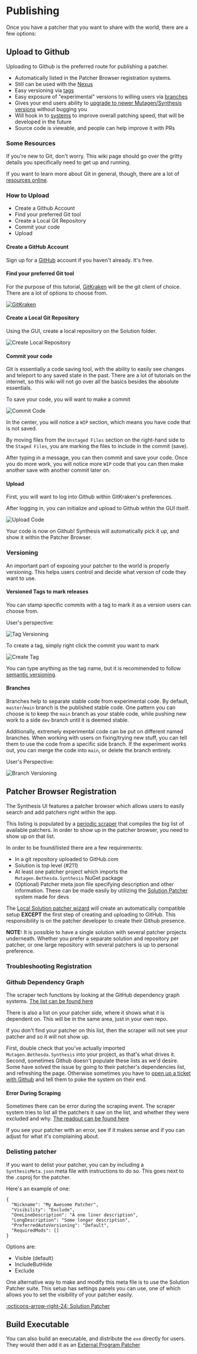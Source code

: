 # Publishing

Once you have a patcher that you want to share with the world, there are a few options:

## Upload to Github
Uploading to Github is the preferred route for publishing a patcher.

- Automatically listed in the Patcher Browser registration systems.
- Still can be used with the [Nexus](Nexus-Integration.md)
- Easy versioning via [tags](Publishing.md#versioned-tags-to-mark-releases)
- Easy exposure of "experimental" versions to willing users via [branches](Publishing.md#branches)
- Gives your end users ability to [upgrade to newer Mutagen/Synthesis versions](../Git-Repository-Patcher.md#versioning) without bugging you
- Will hook in to [systems](https://github.com/Mutagen-Modding/Synthesis/issues/42) to improve overall patching speed, that will be developed in the future
- Source code is viewable, and people can help improve it with PRs

### Some Resources
If you're new to Git, don't worry.  This wiki page should go over the gritty details you specifically need to get up and running.

If you want to learn more about Git in general, though, there are a lot of [resources online](https://www.gitkraken.com/learn/git/tutorials).

### How to Upload

- Create a Github Account
- Find your preferred Git tool
- Create a Local Git Repository
- Commit your code
- Upload

#### Create a GitHub Account
Sign up for a [GitHub](https://github.com/) account if you haven't already.  It's free.

#### Find your preferred Git tool
For the purpose of this tutorial, [GitKraken](https://www.gitkraken.com/) will be the git client of choice.  There are a lot of options to choose from.

[![GitKraken](../images/gitkraken.png)](https://www.gitkraken.com/)

#### Create a Local Git Repository
Using the GUI, create a local repository on the Solution folder.

![Create Local Repository](../images/create-local-repo.gif)

#### Commit your code
Git is essentially a code saving tool, with the ability to easily see changes and teleport to any saved state in the past.  There are a lot of tutorials on the internet, so this wiki will not go over all the basics besides the absolute essentials.

To save your code, you will want to make a commit

![Commit Code](../images/commit-code.gif)

In the center, you will notice a `WIP` section, which means you have code that is not saved.

By moving files from the `Unstaged Files` section on the right-hand side to the `Staged Files`, you are marking the files to include in the commit (save).

After typing in a message, you can then commit and save your code.  Once you do more work, you will notice more `WIP` code that you can then make another save with another commit later on.

#### Upload
First, you will want to log into Github within GitKraken's preferences.

After logging in, you can initialize and upload to Github within the GUI itself.

![Upload Code](../images/upload-code.gif)

Your code is now on Github!  Synthesis will automatically pick it up, and show it within the Patcher Browser.

### Versioning
An important part of exposing your patcher to the world is properly versioning.  This helps users control and decide what version of code they want to use.

#### Versioned Tags to mark releases
You can stamp specific commits with a tag to mark it as a version users can choose from.  

User's perspective:

![Tag Versioning](../images/tag-versioning-dropdown.png)

To create a tag, simply right click the commit you want to mark

![Create Tag](../images/create-tag.gif)

You can type anything as the tag name, but it is recommended to follow [semantic versioning](https://semver.org/).

#### Branches
Branches help to separate stable code from experimental code.  By default, `master`/`main` branch is the published stable code.  One pattern you can choose is to keep the `main` branch as your stable code, while pushing new work to a side `dev` branch until it is deemed stable.

Additionally, extremely experimental code can be put on different named branches.  When working with users on fixing/trying new stuff, you can tell them to use the code from a specific side branch.  If the experiment works out, you can merge the code into `main`, or delete the branch entirely.

User's Perspective:

![Branch Versioning](../images/branch-versioning.png)

## Patcher Browser Registration
The Synthesis UI features a patcher browser which allows users to easily search and add patchers right within the app.

This listing is populated by a [periodic scraper](https://github.com/Mutagen-Modding/Synthesis.Registry) that compiles the big list of available patchers.  In order to show up in the patcher browser, you need to show up on that list.

In order to be found/listed there are a few requirements:

- In a git repository uploaded to GitHub.com
- Solution is top level (#211)
- At least one patcher project which imports the `Mutagen.Bethesda.Synthesis` NuGet package
- (Optional) Patcher meta json file specifying description and other information.  These can be made easily by utilizing the [Solution Patcher](../Local-Solution-Patcher.md) system made for devs

The [Local Solution patcher wizard](../Local-Solution-Patcher.md#new-patcher-wizard) will create an automatically compatible setup **EXCEPT** the first step of creating and uploading to GitHub.  This responsibility is on the patcher developer to create their Github presence.

**NOTE:** 
It is possible to have a single solution with several patcher projects underneath.  Whether you prefer a separate solution and repository per patcher, or one large repository with several patchers is up to personal preference.

### Troubleshooting Registration
### Github Dependency Graph
The scraper tech functions by looking at the GitHub dependency graph systems.  [The list can be found here](https://github.com/Mutagen-Modding/Synthesis/network/dependents)

There is also a list on your patcher side, where it shows what it is dependent on.  This will be in the same area, just in your own repo.

If you don't find your patcher on this list, then the scraper will not see your patcher and so it will not show up.

First, double check that you've actually imported `Mutagen.Bethesda.Synthesis` into your project, as that's what drives it.   Second, sometimes Github doesn't populate these lists as we'd desire.   Some have solved the issue by going to their patcher's dependencies list, and refreshing the page.   Otherwise sometimes you have to [open up a ticket with Github](https://docs.github.com/en/support/contacting-github-support/creating-a-support-ticket) and tell them to poke the system on their end.

#### Error During Scraping
Sometimes there can be error during the scraping event.   The scraper system tries to list all the patchers it saw on the list, and whether they were excluded and why.  [The readout can be found here](https://github.com/Mutagen-Modding/Synthesis.Registry/blob/release/scrape-state.txt)

If you see your patcher with an error, see if it makes sense and if you can adjust for what it's complaining about.

### Delisting patcher
If you want to delist your patcher, you can by including a `SynthesisMeta.json` meta file with instructions to do so.   This goes next to the .csproj for the patcher.

Here's an example of one:
```
{
  "Nickname": "My Awesome Patcher",
  "Visibility": "Exclude",
  "OneLineDescription": "A one liner description",
  "LongDescription": "Some longer description",
  "PreferredAutoVersioning": "Default",
  "RequiredMods": []
}
```

Options are:

- Visible (default)
- IncludeButHide
- Exclude

One alternative way to make and modify this meta file is to use the Solution Patcher suite.  This setup has settings panels you can use, one of which allows you to set the visibility of your patcher easily.

[:octicons-arrow-right-24: Solution Patcher](../Local-Solution-Patcher.md#patcher-settings)
	
## Build Executable
You can also build an executable, and distribute the `exe` directly for users.  They would then add it as an [External Program Patcher](../External-Program-Patcher.md)

